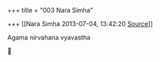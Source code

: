 +++
title = "003 Nara Simha"

+++
[[Nara Simha	2013-07-04, 13:42:20 [Source](https://groups.google.com/g/samskrita/c/rruxXzh7gAc)]]



Agama nirvahana vyavastha



